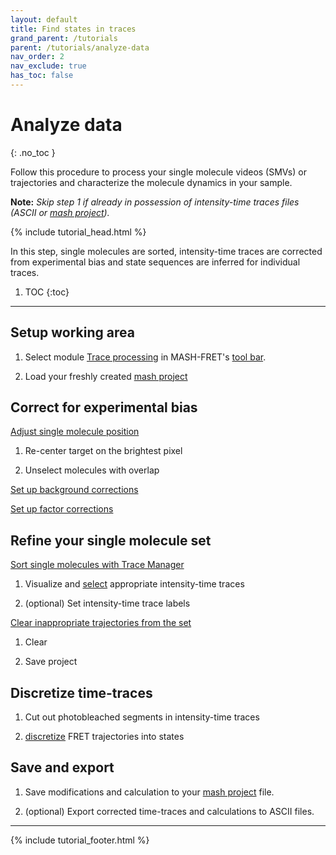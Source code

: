 ```yaml
---
layout: default
title: Find states in traces
grand_parent: /tutorials
parent: /tutorials/analyze-data
nav_order: 2
nav_exclude: true
has_toc: false
---
```



# Analyze data
{: .no_toc }

Follow this procedure to process your single molecule videos (SMVs) or trajectories and characterize the molecule dynamics in your sample.

**Note:** *Skip step 1 if already in possession of intensity-time traces files (ASCII or 
[mash project](../../output-files/mash-mash-project)).*

{% include tutorial_head.html %}

In this step, single molecules are sorted, intensity-time traces are corrected from experimental bias and state sequences are inferred for individual traces.

1. TOC
{:toc}

---

## Setup working area

1. Select module 
[Trace processing](../../trace-processing) in MASH-FRET's 
[tool bar](../../Getting_started#interface).

1. Load your freshly created 
[mash project](../../output-files/mash-mash-project)


## Correct for experimental bias

<u>Adjust single molecule position</u>

1. Re-center target on the brightest pixel

1. Unselect molecules with overlap

<u>Set up background corrections</u>

<u>Set up factor corrections</u>


## Refine your single molecule set

<u>Sort single molecules with Trace Manager</u>

1. Visualize and <u>select</u> appropriate intensity-time traces

1. (optional) Set intensity-time trace labels

<u>Clear inappropriate trajectories from the set</u>

1. Clear

1. Save project


## Discretize time-traces

1. Cut out photobleached segments in intensity-time traces

1. <u>discretize</u> FRET trajectories into states


## Save and export

1. Save modifications and calculation to your 
[mash project](../../output-files/mash-mash-project) file.

1. (optional) Export corrected time-traces and calculations to ASCII files.

---

{% include tutorial_footer.html %}
